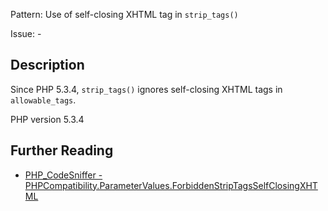 Pattern: Use of self-closing XHTML tag in `strip_tags()`

Issue: -

## Description

Since PHP 5.3.4, `strip_tags()` ignores self-closing XHTML tags in `allowable_tags`.

PHP version 5.3.4

## Further Reading

* [PHP_CodeSniffer - PHPCompatibility.ParameterValues.ForbiddenStripTagsSelfClosingXHTML](https://github.com/PHPCompatibility/PHPCompatibility/tree/develop/PHPCompatibility/Sniffs/ParameterValues/ForbiddenStripTagsSelfClosingXHTMLSniff.php)